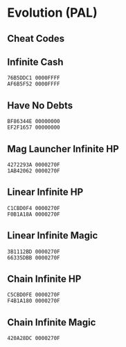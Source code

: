 # Evolution (PAL)

## Cheat Codes

## Infinite Cash

```
76B5DDC1 0000FFFF
AF6B5F52 0000FFFF

```

## Have No Debts

```
BF86344E 00000000
EF2F1657 00000000

```

## Mag Launcher Infinite HP

```
4272293A 0000270F
1AB42062 0000270F

```

## Linear Infinite HP

```
C1CBD0F4 0000270F
F0B1A18A 0000270F

```

## Linear Infinite Magic

```
3B1112BD 0000270F
66335DBB 0000270F

```

## Chain Infinite HP

```
C5CBD0FE 0000270F
F4B1A180 0000270F

```

## Chain Infinite Magic

```
420A28DC 0000270F

```

